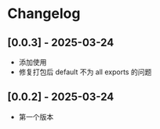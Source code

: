 # Changelog

## [0.0.3] - 2025-03-24

- 添加使用
- 修复打包后 default 不为 all exports 的问题

## [0.0.2] - 2025-03-24

- 第一个版本
